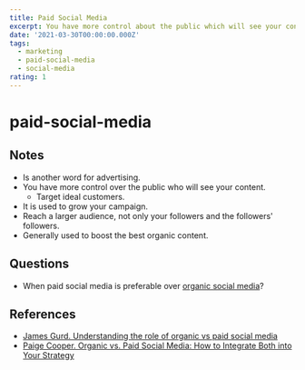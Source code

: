 ```yaml
---
title: Paid Social Media
excerpt: You have more control about the public which will see your content.
date: '2021-03-30T00:00:00.000Z'
tags:
  - marketing
  - paid-social-media
  - social-media
rating: 1
---
```


# paid-social-media

## Notes

* Is another word for advertising.
* You have more control over the public who will see your content.
  * Target ideal customers.
* It is used to grow your campaign.
* Reach a larger audience, not only your followers and the followers' followers.
* Generally used to boost the best organic content.

## Questions

* When paid social media is preferable over [organic social media](https://github.com/arantespp/arantespp.com/tree/b6972d031c3b14786c74e4cbe8941b4cc5f36c0f/zettelkasten/organic-social-media/README.md)?

## References

* [James Gurd. Understanding the role of organic vs paid social media](https://www.smartinsights.com/social-media-marketing/social-media-strategy/understanding-role-organic-paid-social-media/)
* [Paige Cooper. Organic vs. Paid Social Media: How to Integrate Both into Your Strategy](https://blog.hootsuite.com/organic-vs-paid-social-media)

